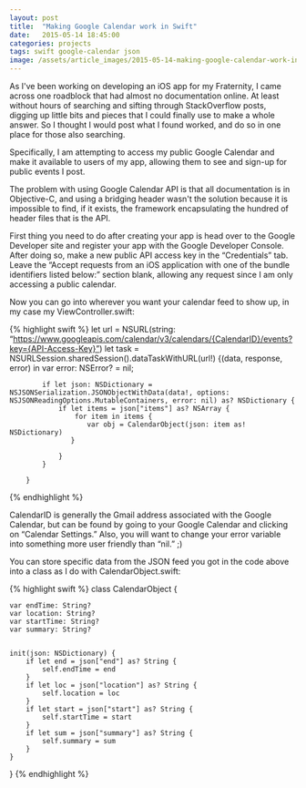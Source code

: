 ```yaml
---
layout: post
title:  "Making Google Calendar work in Swift"
date:   2015-05-14 18:45:00
categories: projects
tags: swift google-calendar json
image: /assets/article_images/2015-05-14-making-google-calendar-work-in-swift/default.jpg
---
```


As I've been working on developing an iOS app for my Fraternity, I came across one roadblock that had almost no documentation online. At least without hours of searching and sifting through StackOverflow posts, digging up little bits and pieces that I could finally use to make a whole answer. So I thought I would post what I found worked, and do so in one place for those also searching. 

Specifically, I am attempting to access my public Google Calendar and make it available to users of my app, allowing them to see and sign-up for public events I post.

The problem with using Google Calendar API is that all documentation is in Objective-C, and using a bridging header wasn't the solution because it is impossible to find, if it exists, the framework encapsulating the hundred of header files that is the API.  

First thing you need to do after creating your app is head over to the Google Developer site and register your app with the Google Developer Console. After doing so, make a new public API access key in the “Credentials” tab. Leave the “Accept requests from an iOS application with one of the bundle identifiers listed below:” section blank, allowing any request since I am only accessing a public calendar.

Now you can go into wherever you want your calendar feed to show up, in my case my ViewController.swift: 

{% highlight swift %}
 let url = NSURL(string: “https://www.googleapis.com/calendar/v3/calendars/{CalendarID}/events?key={API-Access-Key}”)
        let task = NSURLSession.sharedSession().dataTaskWithURL(url!) {(data, response, error) in
            var error: NSError? = nil;
            
            
            if let json: NSDictionary = NSJSONSerialization.JSONObjectWithData(data!, options: NSJSONReadingOptions.MutableContainers, error: nil) as? NSDictionary {
                if let items = json["items"] as? NSArray {
                    for item in items {
                       var obj = CalendarObject(json: item as! NSDictionary)
                   }

                }
            }
            
        }
{% endhighlight %}


CalendarID is generally the Gmail address associated with the Google Calendar, but can be found by going to your Google Calendar and clicking on “Calendar Settings.” Also, you will want to change your error variable into something more user friendly than “nil.” ;)


You can store specific data from the JSON feed you got in the code above into a class as I do with CalendarObject.swift:

{% highlight swift %}
class CalendarObject {
    
    var endTime: String?
    var location: String?
    var startTime: String?
    var summary: String?

    
    init(json: NSDictionary) {
        if let end = json["end"] as? String {
            self.endTime = end
        }
        if let loc = json["location"] as? String {
            self.location = loc
        }
        if let start = json["start"] as? String {
            self.startTime = start
        }
        if let sum = json["summary"] as? String {
            self.summary = sum
        }
    }
}
    {% endhighlight %}

   

